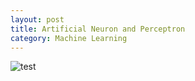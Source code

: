```yaml
---
layout: post
title: Artificial Neuron and Perceptron
category: Machine Learning
---
```


![test](https://cloud.githubusercontent.com/assets/26436995/24452442/37570c90-14be-11e7-9c50-750dd6199a5b.jpg)
